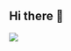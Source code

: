 ## Hi there 👋

<!--
**muonnon/muonnon** is a ✨ _special_ ✨ repository because its `README.md` (this file) appears on your GitHub profile.

Here are some ideas to get you started:

- 🔭 I’m currently working on ...
- 🌱 I’m currently learning ...
- 👯 I’m looking to collaborate on ...
- 🤔 I’m looking for help with ...
- 💬 Ask me about ...
- 📫 How to reach me: ...
- 😄 Pronouns: ...
- ⚡ Fun fact: ...
-->

<a href="(https://www.notion.so/c8ebf97619d246198886ed6b8305246e)" target="_blank"><img src="https://img.shields.io/badge/BLOG-000000style=flat-square&logo=notion.svg&logoColor=FFFFFF"/></a>
